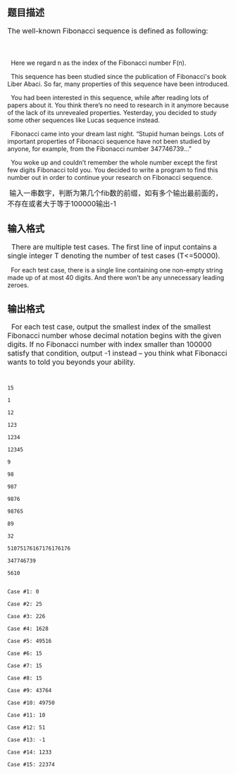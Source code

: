 ## 题目描述

<div class="panel_content">
 <span style="font-size: medium">The well-known Fibonacci sequence is defined as following:<br><br><br>
     Here we regard n as the index of the Fibonacci number F(n).<br>
     This sequence has been studied since the publication of Fibonacci's book Liber Abaci. So far, many properties of this sequence have been introduced.<br>
     You had been interested in this sequence, while after reading lots of papers about it. You think there’s no need to research in it anymore because of the lack of its unrevealed properties. Yesterday, you decided to study some other sequences like Lucas sequence instead.<br>
     Fibonacci came into your dream last night. “Stupid human beings. Lots of important properties of Fibonacci sequence have not been studied by anyone, for example, from the Fibonacci number 347746739…”<br>
     You woke up and couldn’t remember the whole number except the first few digits Fibonacci told you. You decided to write a program to find this number out in order to continue your research on Fibonacci sequence.</span>
</div>
<div class="panel_bottom">
 <span style="font-size: medium"> 输入一串数字，判断为第几个fib数的前缀，如有多个输出最前面的，不存在或者大于等于100000输出-1</span>
</div>

## 输入格式

<div class="panel_content">
 <span style="font-size: medium">  There are multiple test cases. The first line of input contains a single integer T denoting the number of test cases (T<=50000).<br>
     For each test case, there is a single line containing one non-empty string made up of at most 40 digits. And there won’t be any unnecessary leading zeroes.</span>
</div>

## 输出格式

<div class="panel_content">
 <span style="font-size: medium">  For each test case, output the smallest index of the smallest Fibonacci number whose decimal notation begins with the given digits. If no Fibonacci number with index smaller than 100000 satisfy that condition, output -1 instead – you think what Fibonacci wants to told you beyonds your ability.</span>
</div>
<div class="panel_content">
 <pre></pre>
</div>

```input1
15
1
12
123
1234
12345
9
98
987
9876
98765
89
32
51075176167176176176
347746739
5610
```
```output1
Case #1: 0
Case #2: 25
Case #3: 226
Case #4: 1628
Case #5: 49516
Case #6: 15
Case #7: 15
Case #8: 15
Case #9: 43764
Case #10: 49750
Case #11: 10
Case #12: 51
Case #13: -1
Case #14: 1233
Case #15: 22374
```

